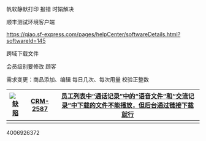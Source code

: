 帆软静默打印 报错 时娟解决

顺丰测试环境客户端

https://qiao.sf-express.com/pages/helpCenter/softwareDetails.html?softwareId=145



跨域下载文件

会员级别要修改   顾客



需求变更：商品添加、编辑 每日几次、每次用量 校验正整数

| [![缺陷](http://jira.staff.yuzhilin.net.cn/secure/viewavatar?size=xsmall&avatarId=10303&avatarType=issuetype)](http://jira.staff.yuzhilin.net.cn/browse/CRM-2587) | [CRM-2587](http://jira.staff.yuzhilin.net.cn/browse/CRM-2587) | [员工列表中“通话记录”中的“语音文件”和“交流记录”中下载的文件不能播放，但后台通过链接下载就行](http://jira.staff.yuzhilin.net.cn/browse/CRM-2587) |
| ------------------------------------------------------------ | ------------------------------------------------------------ | ------------------------------------------------------------ |
|                                                              |                                                              |                                                              |

4006926372

